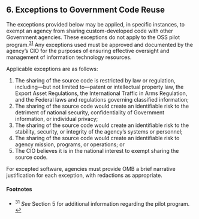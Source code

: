 ## 6. Exceptions to Government Code Reuse

The exceptions provided below may be applied, in specific instances, to exempt an agency from sharing custom-developed code with other Government agencies. These exceptions do not apply to the OSS pilot program.<sup id="fnr31">[31](#fn31)</sup> Any exceptions used must be approved and documented by the agency’s CIO for the purposes of ensuring effective oversight and management of information technology resources.

Applicable exceptions are as follows:

1.  The sharing of the source code is restricted by law or regulation, including—but not limited to—patent or intellectual property law, the Export Asset Regulations, the International Traffic in Arms Regulation, and the Federal laws and regulations governing classified information;
2.  The sharing of the source code would create an identifiable risk to the detriment of national security, confidentiality of Government information, or individual privacy;
3.  The sharing of the source code would create an identifiable risk to the stability, security, or integrity of the agency’s systems or personnel;
4.  The sharing of the source code would create an identifiable risk to agency mission, programs, or operations; or
5.  The CIO believes it is in the national interest to exempt sharing the source code.

For excepted software, agencies must provide OMB a brief narrative justification for each exception, with redactions as appropriate.

#### Footnotes

*   <sup id="fn31">31</sup> _See_ Section 5 for additional information regarding the pilot program. [↩](#fnr31)
